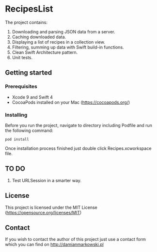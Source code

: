 # RecipesList

The project contains:
1. Downloading and parsing JSON data from a server.
2. Caching downloaded data.
3. Displaying a list of recipes in a collection view.
4. Filtering, summing up data with Swift build-in functions.
5. Clean Swift Architecture pattern.
6. Unit tests.

## Getting started

### Prerequisites

- Xcode 9 and Swift 4
- CocoaPods installed on your Mac (https://cocoapods.org/)

### Installing

Before you run the project, navigate to directory including Podfile and run the following command: 


```
pod install
```

Once installation process finished just double click Recipes.xcworkspace file.

## TO DO

1. Test URLSession in a smarter way.

## License

This project is licensed under the MIT License (https://opensource.org/licenses/MIT)

## Contact

If you wish to contact the author of this project just use a contact form which you can find on http://damianmarkowski.pl